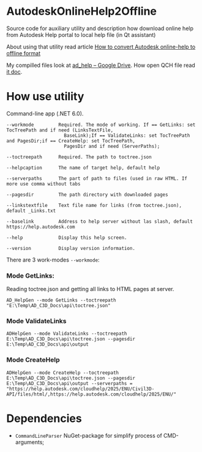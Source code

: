 # AutodeskOnlineHelp2Offline

Source code for auxiliary utility and description how download online help from Autodesk Help portal to local help file (in Qt assistant)

About using that utility read article [How to convert Autodesk online-help to offline format](https://georggrebenyuk.github.io/blog/article_18012025_DOC_1.html)

My compilled files look at [ad_help – Google Drive](https://drive.google.com/drive/folders/1sGKqsnjDdIaWVv900J2g848IfqNAR792). How open QCH file read [it doc](./QT_VIEW.md).

# How use utility

Command-line app (.NET 6.0).

```batch
--workmode         Required. The mode of working. If == GetLinks: set TocTreePath and if need (LinksTextFile,
                     BaseLink);If == ValidateLinks: set TocTreePath and PagesDir;if == CreateHelp: set TocTreePath,
                     PagesDir and if need (ServerPaths);

--toctreepath      Required. The path to toctree.json

--helpcaption      The name of target help, default help

--serverpaths      The part of path to files (used in raw HTML. If more use comma without tabs

--pagesdir         The path directory with downloaded pages

--linkstextfile    Text file name for links (from toctree.json), default _Links.txt

--baselink         Address to help server without las slash, default https://help.autodesk.com

--help             Display this help screen.

--version          Display version information.
```

There are 3 work-modes `--workmode`:

### Mode GetLinks:

Reading toctree.json and getting all links to HTML pages at server.

```batch
AD_HelpGen --mode GetLinks --toctreepath "E:\Temp\AD_C3D_Docs\api\toctree.json"
```

### Mode ValidateLinks

```batch
ADHelpGen --mode ValidateLinks --toctreepath E:\Temp\AD_C3D_Docs\api\toctree.json --pagesdir E:\Temp\AD_C3D_Docs\api\output
```

### Mode CreateHelp

```batch
ADHelpGen --mode CreateHelp --toctreepath E:\Temp\AD_C3D_Docs\api\toctree.json --pagesdir E:\Temp\AD_C3D_Docs\api\output --serverpaths = "https://help.autodesk.com/cloudhelp/2025/ENU/Civil3D-API/files/html/,https://help.autodesk.com/cloudhelp/2025/ENU/"
```

# Dependencies

- `CommandLineParser` NuGet-package for simplify process of CMD-arguments;
